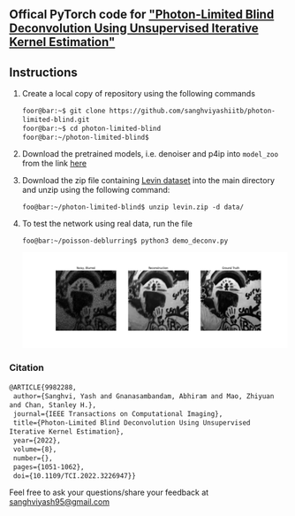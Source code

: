 ## Offical PyTorch code for ["Photon-Limited Blind Deconvolution Using Unsupervised Iterative Kernel Estimation"](https://ieeexplore.ieee.org/document/9982288)


## Instructions
1. Create a local copy of repository using the following commands
      ```console
      foor@bar:~$ git clone https://github.com/sanghviyashiitb/photon-limited-blind.git
      foor@bar:~$ cd photon-limited-blind
      foor@bar:~/photon-limited-blind$ 
      
      ```
3. Download the pretrained models, i.e. denoiser and p4ip  into ```model_zoo``` from the link [here](https://drive.google.com/drive/folders/1NvLzQZGjIwNFzScY_cUy8yZ8rQxxQSDX?usp=sharing)
4. Download the zip file containing [Levin dataset](https://drive.google.com/file/d/1UDLpelcii-Gt4KKvlltyuPh5PiyN1kKR/view?usp=sharing) into the main directory and unzip using the following command:
      ```console
      foo@bar:~/photon-limited-blind$ unzip levin.zip -d data/ 
      ```
      
5. To test the network using real data, run the file 
      ```console
      foo@bar:~/poisson-deblurring$ python3 demo_deconv.py  
      ```
      ![demo_real](results/figure_demo_deconv.png)
      
      

 ### Citation
 
 ```
@ARTICLE{9982288,
  author={Sanghvi, Yash and Gnanasambandam, Abhiram and Mao, Zhiyuan and Chan, Stanley H.},
  journal={IEEE Transactions on Computational Imaging}, 
  title={Photon-Limited Blind Deconvolution Using Unsupervised Iterative Kernel Estimation}, 
  year={2022},
  volume={8},
  number={},
  pages={1051-1062},
  doi={10.1109/TCI.2022.3226947}}
 ```

Feel free to ask your questions/share your feedback at sanghviyash95@gmail.com
